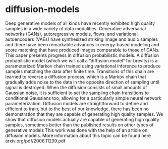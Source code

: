 # diffusion-models
Deep generative models of all kinds have recently exhibited high quality samples in a wide variety of data modalities. Generative adversarial networks (GANs), autoregressive models, flows, and variational autoencoders (VAEs) have synthesized striking image and audio samples and there have been remarkable advances in energy-based modeling and score matching that have produced images comparable to those of GANs.  This paper presents progress in diffusion probabilistic models. A diffusion probabilistic model (which we will call a “diffusion model” for brevity) is a parameterized Markov chain trained using variational inference to produce samples matching the data after finite time. Transitions of this chain are learned to reverse a diffusion process, which is a Markov chain that gradually adds noise to the data in the opposite direction of sampling until signal is destroyed. When the diffusion consists of small amounts of Gaussian noise, it is sufficient to set the sampling chain transitions to conditional Gaussians too, allowing for a particularly simple neural network parameterization.  Diffusion models are straightforward to define and efficient to train, but to the best of our knowledge, there has been no demonstration that they are capable of generating high quality samples. We show that diffusion models actually are capable of generating high quality samples, sometimes better than the published results on other types of generative models    This work was done with the help of an article on diffusion models. More information about this topic can be found here arxiv.org/pdf/2006.11239.pdf
